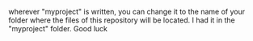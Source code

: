 wherever "myproject" is written, you can change it to the name of your folder where the files of this repository will be located. I had it in the "myproject" folder. Good luck
